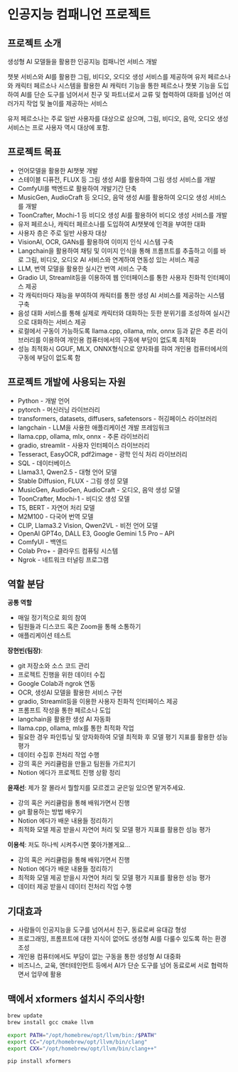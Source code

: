 # 인공지능 컴패니언 프로젝트

## 프로젝트 소개

생성형 AI 모델들을 활용한 인공지능 컴패니언 서비스 개발

챗봇 서비스와 AI를 활용한 그림, 비디오, 오디오 생성 서비스를 제공하며 유저 페르소나와 캐릭터 페르소나 시스템을 활용한 AI 캐릭터 기능을 통한 페르소나 챗봇 기능을 도입하여 AI를 단순 도구를 넘어서서 친구 및 파트너로서 교류 및 협력하여 대화를 넘어선 여러가지 작업 및 놀이를 제공하는 서비스

유저 페르소나는 주로 일반 사용자를 대상으로 삼으며, 그림, 비디오, 음악, 오디오 생성 서비스는 프로 사용자 역시 대상에 포함.

## 프로젝트 목표

- 언어모델을 활용한 AI챗봇 개발
- 스테이블 디퓨전, FLUX 등 그림 생성 AI를 활용하여 그림 생성 서비스를 개발
- ComfyUI를 백엔드로 활용하여 개발기간 단축
- MusicGen, AudioCraft 등 오디오, 음악 생성 AI를 활용하여 오디오 생성 서비스를 개발
- ToonCrafter, Mochi-1 등 비디오 생성 AI를 활용하어 비디오 생성 서비스를 개발
- 유저 페르소나, 캐릭터 페르소나를 도입하여 AI챗봇에 인격을 부여한 대화
- 사용자 층은 주로 일반 사용자 대상
- VisionAI, OCR, GANs를 활용하여 이미지 인식 시스템 구축
- Langchain을 활용하여 채팅 및 이미지 인식을 통해 프롬프트를 추출하고 이를 바로 그림, 비디오, 오디오 AI 서비스와 연계하여 연동성 있는 서비스 제공
- LLM, 번역 모델을 활용한 실시간 번역 서비스 구축
- Gradio UI, Streamlit등을 이용하여 웹 인터페이스를 통한 사용자 친화적 인터페이스 제공
- 각 캐릭터마다 재능을 부여하여 캐릭터를 통한 생성 AI 서비스를 제공하는 시스템 구축
- 음성 대화 서비스를 통해 실제로 캐릭터와 대화하는 듯한 분위기를 조성하여 실시간으로 대화하는 서비스 제공
- 로컬에서 구동이 가능하도록 llama.cpp, ollama, mlx, onnx 등과 같은 추론 라이브러리를 이용하여 개인용 컴퓨터에서의 구동에 부담이 없도록 최적화
- 성능 최적화시 GGUF, MLX, ONNX형식으로 양자화를 햐여 개인용 컴퓨터에서의 구동에 부담이 없도록 함

## 프로젝트 개발에 사용되는 자원

- Python - 개발 언어
- pytorch - 머신러닝 라이브러리
- transformers, datasets, diffusers, safetensors - 허깅페이스 라이브러리
- langchain - LLM을 사용한 애플리케이션 개발 프레임워크
- llama.cpp, ollama, mlx, onnx - 추론 라이브러리
- gradio, streamlit - 사용자 인터페이스 라이브러리
- Tesseract, EasyOCR, pdf2image - 광학 인식 처리 라이브러리
- SQL - 데이터베이스
- Llama3.1, Qwen2.5 - 대형 언어 모델
- Stable Diffusion, FLUX - 그림 생성 모델
- MusicGen, AudioGen, AudioCraft - 오디오, 음악 생성 모델
- ToonCrafter, Mochi-1 - 비디오 생성 모델
- T5, BERT - 자연어 처리 모델
- M2M100 - 다국어 번역 모델
- CLIP, Llama3.2 Vision, Qwen2VL - 비전 언어 모델
- OpenAI GPT4o, DALL E3, Google Gemini 1.5 Pro – API
- ComfyUI - 백엔드
- Colab Pro+ - 클라우드 컴퓨팅 시스템
- Ngrok - 네트워크 터널링 프로그램


## 역할 분담

**공통 역할**

- 매일 정기적으로 회의 참여
- 팀원들과 디스코드 혹은 Zoom을 통해 소통하기
- 애플리케이션 테스트

**장현빈(팀장)**:

- git 저장소와 소스 코드 관리
- 프로젝트 진행을 위한 데이터 수집
- Google Colab과 ngrok 연동
- OCR, 생성AI 모델을 활용한 서비스 구현
- gradio, Streamlit등을 이용한 사용자 친화적 인터페이스 제공
- 프롬프트 작성을 통한 페르소나 도입
- langchain을 활용한 생성 AI 자동화
- llama.cpp, ollama, mlx를 통한 최적화 작업
- 필요한 경우 파인튜닝 및 양자화하여 모델 최적화 후 모델 평기 지표를 활용한 성능 평가
- 데이터 수집후 전처리 작업 수행
- 강의 혹은 커리큘럼을 만들고 팀원들 가르치기
- Notion 에다가 프로젝트 진행 상황 정리

**윤재선**: 제가 잘 몰라서 뭘할지를 모르겠고 굳은일 있으면 맡겨주세요.

- 강의 혹은 커리큘럼을 통해 배워가면서 진행
- git 활용하는 방법 배우기
- Notion 에다가 배운 내용들 정리하기
- 최적화 모델 제공 받을시 자연어 처리 및 모델 평가 지표를 활용한 성능 평가

**이용석**: 저도 하나씩 시켜주시면 쫒아가볼게요…

- 강의 혹은 커리큘럼을 통해 배워가면서 진행
- Notion 에다가 배운 내용들 정리하기
- 최적화 모델 제공 받을시 자연어 처리 및 모델 평가 지표를 활용한 성능 평가
- 데이터 제공 받을시 데이터 전처리 작업 수행

## 기대효과

- 사람들이 인공지능을 도구를 넘어서서 친구, 동료로써 유대감 형성
- 프로그래밍, 프롬프트에 대한 지식이 없어도 생성형 AI를 다룰수 있도록 하는 환경 조성
- 개인용 컴퓨터에서도 부담이 없는 구동을 통한 생성형 AI 대중화
- 비즈니스, 교육, 엔터테인먼트 등에서 AI가 단순 도구를 넘어 동료로써 서로 협력하면서 업무에 활용

## 맥에서 xformers 설치시 주의사항!

```zsh
brew update
brew install gcc cmake llvm
```

```zsh
export PATH="/opt/homebrew/opt/llvm/bin:/$PATH"
export CC="/opt/homebrew/opt/llvm/bin/clang"
export CXX="/opt/homebrew/opt/llvm/bin/clang++"
```

```zsh
pip install xformers
```